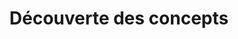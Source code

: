 ---
title: Découverte des concepts
sidebar_position: 1
Theme: general
Icon: far fa-lightbulb
Description : Découvrez les concepts de base de FlowerDocs pour une meilleure prise en main du produit
StartPage : getting-started
Duration : 30m
---